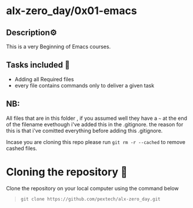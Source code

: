 # alx-zero_day/0x01-emacs

## Description⚙︎

This is a very Beginning of Emacs courses.

## Tasks included 🔧

- Adding all Required files
- every file contains commands only to deliver a given task

## NB: 

All files that are in this folder , if you assumed well they have a `~` at the end of the filename evethough i've added this in the .gitignore.
the reason for this is that i've comitted everything before adding this .gitignore.

Incase you are cloning this repo please run `git rm -r --cached` to remove cashed files.

# Cloning the repository 🔧

Clone the repository on your local computer using the command below

> `git clone https://github.com/pextech/alx-zero_day.git`



